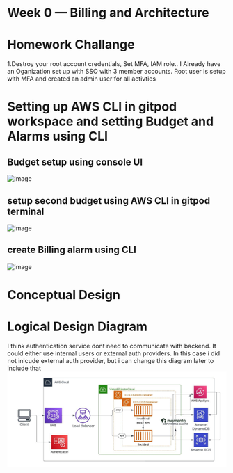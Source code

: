# Week 0 — Billing and Architecture

# Homework Challange
1.Destroy your root account credentials, Set MFA, IAM role..  I Already have an Oganization set up with SSO with 3 member accounts. Root user is setup with MFA and created an admin user for all activties

# Setting up AWS CLI in gitpod workspace and setting Budget and Alarms using CLI

## Budget setup using console UI

![image](https://user-images.githubusercontent.com/5489060/219870559-c943eef3-0415-4ee5-8019-f55084fddac5.png)

## setup second budget using AWS CLI in gitpod terminal
![image](https://user-images.githubusercontent.com/5489060/219872038-7a50f2df-4ff0-4e28-8c10-4b47c64379f0.png)

## create Billing alarm using CLI
![image](https://user-images.githubusercontent.com/5489060/219872526-35940e1e-d919-4f02-9ddd-5eed259acb01.png)


# Conceptual Design 

# Logical Design Diagram
I think authentication service dont need to communicate with backend. It could either use internal users or external auth providers. In this case i did not inlcude external auth provider, but i can change this diagram later to include that
![This is an image](Crudder_Logical_Diagram.jpeg)
